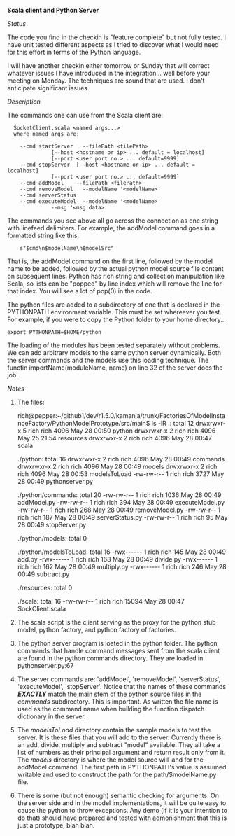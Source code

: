 **Scala client and Python Server**

_Status_

The code you find in the checkin is "feature complete" but not fully tested.  I have unit tested different aspects as I tried to discover what I would need for this effort in terms of the Python language.  

I will have another checkin either tomorrow or Sunday that will correct whatever issues I have introduced in the integration... well before your meeting on Monday.  The techniques are sound that are used.  I don't anticipate significant issues.

_Description_

The commands one can use from the Scala client are:

	  SocketClient.scala <named args...> 
	  where named args are:

	    --cmd startServer   --filePath <filePath> 
	              [--host <hostname or ip> ... default = localhost]
	              [--port <user port no.> ... default=9999]
	    --cmd stopServer  [--host <hostname or ip> ... default = localhost] 
	              [--port <user port no.> ... default=9999]
	    --cmd addModel    --filePath <filePath>
	    --cmd removeModel   --modelName '<modelName>'
	    --cmd serverStatus
	    --cmd executeModel  --modelName '<modelName>' 
	              --msg '<msg data>'

The commands you see above all go across the connection as one string with linefeed delimiters.  For example, the addModel command goes in a formatted string like this:

		s"$cmd\n$modelName\n$modelSrc"

That is, the addModel command on the first line, followed by the model name to be added, followed by the actual python model source file content on subsequent lines.  Python has rich string and collection manipulation like Scala, so lists can be "popped" by line index which will remove the line for that index.  You will see a lot of pop(0) in the code.

The python files are added to a subdirectory of one that is declared in the PYTHONPATH environment variable.  This must be set whereever you test.  For example, if you were to copy the Python folder to your home directory...

	export PYTHONPATH=$HOME/python

The loading of the modules has been tested separately without problems.  We can add arbitrary models to the same python server dynamically.  Both the server commands and the models use this loading technique.  The functin importName(moduleName, name) on line 32 of the server does the job.

_Notes_

1) The files:

	rich@pepper:~/github1/dev/r1.5.0/kamanja/trunk/FactoriesOfModelInstanceFactory/PythonModelPrototype/src/main$ ls -lR
	.:
	total 12
	drwxrwxr-x 5 rich rich 4096 May 28 00:50 python
	drwxrwxr-x 2 rich rich 4096 May 25 21:54 resources
	drwxrwxr-x 2 rich rich 4096 May 28 00:47 scala

	./python:
	total 16
	drwxrwxr-x 2 rich rich 4096 May 28 00:49 commands
	drwxrwxr-x 2 rich rich 4096 May 28 00:49 models
	drwxrwxr-x 2 rich rich 4096 May 28 00:53 modelsToLoad
	-rw-rw-r-- 1 rich rich 3727 May 28 00:49 pythonserver.py

	./python/commands:
	total 20
	-rw-rw-r-- 1 rich rich 1036 May 28 00:49 addModel.py
	-rw-rw-r-- 1 rich rich  394 May 28 00:49 executeModel.py
	-rw-rw-r-- 1 rich rich  268 May 28 00:49 removeModel.py
	-rw-rw-r-- 1 rich rich  187 May 28 00:49 serverStatus.py
	-rw-rw-r-- 1 rich rich   95 May 28 00:49 stopServer.py

	./python/models:
	total 0

	./python/modelsToLoad:
	total 16
	-rwx------ 1 rich rich 145 May 28 00:49 add.py
	-rwx------ 1 rich rich 168 May 28 00:49 divide.py
	-rwx------ 1 rich rich 162 May 28 00:49 multiply.py
	-rwx------ 1 rich rich 246 May 28 00:49 subtract.py

	./resources:
	total 0

	./scala:
	total 16
	-rw-rw-r-- 1 rich rich 15094 May 28 00:47 SockClient.scala

2) The scala script is the client serving as the proxy for the python stub model, python factory, and python factory of factories.

3) The python server program is loated in the python folder.  The python commands that handle command messages sent from the scala client are found in the python commands directory.  They are loaded in pythonserver.py:67

4) The server commands are: 'addModel', 'removeModel', 'serverStatus', 'executeModel', 'stopServer'.  Notice that the names of these commands **_EXACTLY_** match the main stem of the python source files in the _commands_ subdirectory.  This is important.  As written the file name is used as the command name when building the function dispatch dictionary in the server.

5) The _modelsToLoad_ directory contain the sample models to test the server.  It is these files that you will add to the server.  Currently there is an add, divide, multiply and subtract "model" available.  They all take a list of numbers as their principal argument and return result only from it.  The _models_ directory is where the model source will land for the addModel command.  The first path in PYTHONPATH's value is assumed writable and used to construct the path for the path/$modelName.py file.

6) There is some (but not enough) semantic checking for arguments.  On the server side and in the model implementations, it will be quite easy to cause the python to throw exceptions.  Any demo (if it is your intention to do that) should have prepared and tested with admonishment that this is just a prototype, blah blah.


